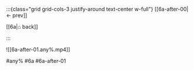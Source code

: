 :::{class="grid grid-cols-3 justify-around text-center w-full"}
[[6a-after-00|← prev]]

[[6a|⌂ back]]

<span/>

:::

![[6a-after-01.any%.mp4]]

#any% #6a #6a-after-01